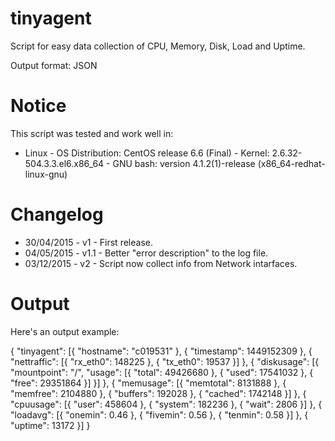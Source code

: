 tinyagent
===============

Script for easy data collection of CPU, Memory, Disk, Load and Uptime.

Output format: JSON

Notice
===============

This script was tested and work well in:

* Linux
        - OS Distribution: CentOS release 6.6 (Final)
        - Kernel: 2.6.32-504.3.3.el6.x86_64
        - GNU bash: version 4.1.2(1)-release (x86_64-redhat-linux-gnu)

Changelog
===============

- 30/04/2015    - v1    - First release.
- 04/05/2015    - v1.1  - Better "error description" to the log file.
- 03/12/2015    - v2    - Script now collect info from Network intarfaces. 

Output
===============

Here's an output example:

{
	"tinyagent": [{
		"hostname": "c019531"
	}, {
		"timestamp": 1449152309
	}, {
		"nettraffic": [{
			"rx_eth0": 148225
		}, {
			"tx_eth0": 19537
		}]
	}, {
		"diskusage": [{
			"mountpoint": "/",
			"usage": [{
				"total": 49426680
			}, {
				"used": 17541032
			}, {
				"free": 29351864
			}]
		}]
	}, {
		"memusage": [{
			"memtotal": 8131888
		}, {
			"memfree": 2104880
		}, {
			"buffers": 192028
		}, {
			"cached": 1742148
		}]
	}, {
		"cpuusage": [{
			"user": 458604
		}, {
			"system": 182236
		}, {
			"wait": 2806
		}]
	}, {
		"loadavg": [{
			"onemin": 0.46
		}, {
			"fivemin": 0.56
		}, {
			"tenmin": 0.58
		}]
	}, {
		"uptime": 13172
	}]
}
